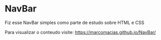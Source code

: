 # NavBar
Fiz esse NavBar simples como parte de estudo sobre HTML e CSS

Para visualizar o conteudo visite: https://marcomacias.github.io/NavBar/
